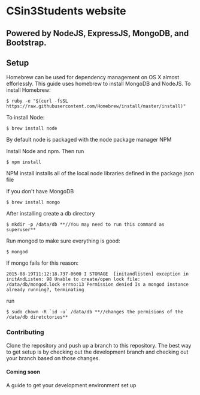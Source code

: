 # CSin3Students website
## Powered by NodeJS, ExpressJS, MongoDB, and Bootstrap.

## Setup

Homebrew can be used for dependency management on OS X almost efforlessly.
This guide uses homebrew to install MongoDB and NodeJS.
To install Homebrew:
```
$ ruby -e "$(curl -fsSL https://raw.githubusercontent.com/Homebrew/install/master/install)"
```
To install Node:
```
$ brew install node
```
By default node is packaged with the node package manager NPM

Install Node and npm. Then run
```
$ npm install
```
NPM install installs all of the local node libraries defined in the package.json file

If you don't have MongoDB
```
$ brew install mongo
```
After installing create a db directory
```
$ mkdir -p /data/db **//You may need to run this command as superuser**
```
Run mongod to make sure everything is good:
```
$ mongod
```
If mongo fails for this reason:
```
2015-08-19T11:12:18.737-0600 I STORAGE  [initandlisten] exception in initAndListen: 98 Unable to create/open lock file: /data/db/mongod.lock errno:13 Permission denied Is a mongod instance already running?, terminating
```
run
```
$ sudo chown -R `id -u` /data/db **//changes the permisions of the /data/db diretctories**
```

### Contributing
Clone the repository and push up a branch to this repository.
The best way to get setup is by checking out the development branch
and checking out your branch based on those changes.

#### Coming soon
A guide to get your development environment set up
